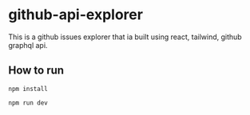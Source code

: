 # github-api-explorer

This is a github issues explorer that ia built using react, tailwind, github graphql api.

## How to run
`npm install`

`npm run dev`
